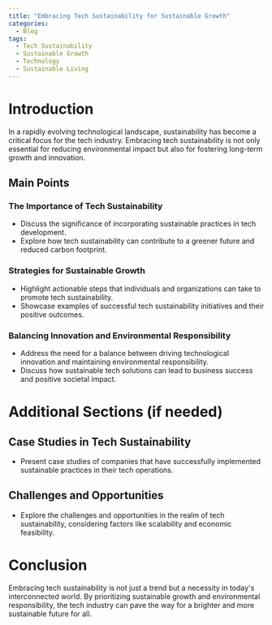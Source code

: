 ```yaml
---
title: "Embracing Tech Sustainability for Sustainable Growth"
categories:
  - Blog
tags:
  - Tech Sustainability
  - Sustainable Growth
  - Technology
  - Sustainable Living
---
```


# Introduction
In a rapidly evolving technological landscape, sustainability has become a critical focus for the tech industry. Embracing tech sustainability is not only essential for reducing environmental impact but also for fostering long-term growth and innovation.

## Main Points
### The Importance of Tech Sustainability
- Discuss the significance of incorporating sustainable practices in tech development.
- Explore how tech sustainability can contribute to a greener future and reduced carbon footprint.

### Strategies for Sustainable Growth
- Highlight actionable steps that individuals and organizations can take to promote tech sustainability.
- Showcase examples of successful tech sustainability initiatives and their positive outcomes.

### Balancing Innovation and Environmental Responsibility
- Address the need for a balance between driving technological innovation and maintaining environmental responsibility.
- Discuss how sustainable tech solutions can lead to business success and positive societal impact.

# Additional Sections (if needed)
## Case Studies in Tech Sustainability
- Present case studies of companies that have successfully implemented sustainable practices in their tech operations.

## Challenges and Opportunities
- Explore the challenges and opportunities in the realm of tech sustainability, considering factors like scalability and economic feasibility.

# Conclusion
Embracing tech sustainability is not just a trend but a necessity in today's interconnected world. By prioritizing sustainable growth and environmental responsibility, the tech industry can pave the way for a brighter and more sustainable future for all.
